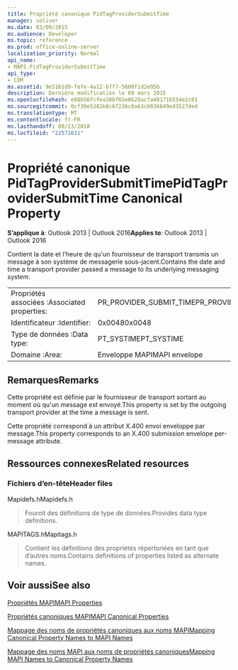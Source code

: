 ```yaml
---
title: Propriété canonique PidTagProviderSubmitTime
manager: soliver
ms.date: 03/09/2015
ms.audience: Developer
ms.topic: reference
ms.prod: office-online-server
localization_priority: Normal
api_name:
- MAPI.PidTagProviderSubmitTime
api_type:
- COM
ms.assetid: 9e5161d9-fefe-4a12-b7f7-5600f1d2e95b
description: Dernière modification le 09 mars 2015
ms.openlocfilehash: e08b56fcfea38bf65e8628acfa481716554e2c01
ms.sourcegitcommit: 0cf39e5382b8c6f236c8a63c6036849ed3527ded
ms.translationtype: MT
ms.contentlocale: fr-FR
ms.lasthandoff: 08/23/2018
ms.locfileid: "22571611"
---
```

# <a name="pidtagprovidersubmittime-canonical-property"></a><span data-ttu-id="575e0-103">Propriété canonique PidTagProviderSubmitTime</span><span class="sxs-lookup"><span data-stu-id="575e0-103">PidTagProviderSubmitTime Canonical Property</span></span>

  
  
<span data-ttu-id="575e0-104">**S’applique à**: Outlook 2013 | Outlook 2016</span><span class="sxs-lookup"><span data-stu-id="575e0-104">**Applies to**: Outlook 2013 | Outlook 2016</span></span> 
  
<span data-ttu-id="575e0-105">Contient la date et l’heure de qu'un fournisseur de transport transmis un message à son système de messagerie sous-jacent.</span><span class="sxs-lookup"><span data-stu-id="575e0-105">Contains the date and time a transport provider passed a message to its underlying messaging system.</span></span>
  
|||
|:-----|:-----|
|<span data-ttu-id="575e0-106">Propriétés associées :</span><span class="sxs-lookup"><span data-stu-id="575e0-106">Associated properties:</span></span>  <br/> |<span data-ttu-id="575e0-107">PR_PROVIDER_SUBMIT_TIME</span><span class="sxs-lookup"><span data-stu-id="575e0-107">PR_PROVIDER_SUBMIT_TIME</span></span>  <br/> |
|<span data-ttu-id="575e0-108">Identificateur :</span><span class="sxs-lookup"><span data-stu-id="575e0-108">Identifier:</span></span>  <br/> |<span data-ttu-id="575e0-109">0x0048</span><span class="sxs-lookup"><span data-stu-id="575e0-109">0x0048</span></span>  <br/> |
|<span data-ttu-id="575e0-110">Type de données :</span><span class="sxs-lookup"><span data-stu-id="575e0-110">Data type:</span></span>  <br/> |<span data-ttu-id="575e0-111">PT_SYSTIME</span><span class="sxs-lookup"><span data-stu-id="575e0-111">PT_SYSTIME</span></span>  <br/> |
|<span data-ttu-id="575e0-112">Domaine :</span><span class="sxs-lookup"><span data-stu-id="575e0-112">Area:</span></span>  <br/> |<span data-ttu-id="575e0-113">Enveloppe MAPI</span><span class="sxs-lookup"><span data-stu-id="575e0-113">MAPI envelope</span></span>  <br/> |
   
## <a name="remarks"></a><span data-ttu-id="575e0-114">Remarques</span><span class="sxs-lookup"><span data-stu-id="575e0-114">Remarks</span></span>

<span data-ttu-id="575e0-115">Cette propriété est définie par le fournisseur de transport sortant au moment où qu'un message est envoyé.</span><span class="sxs-lookup"><span data-stu-id="575e0-115">This property is set by the outgoing transport provider at the time a message is sent.</span></span>
  
<span data-ttu-id="575e0-116">Cette propriété correspond à un attribut X.400 envoi enveloppe par message.</span><span class="sxs-lookup"><span data-stu-id="575e0-116">This property corresponds to an X.400 submission envelope per-message attribute.</span></span> 
  
## <a name="related-resources"></a><span data-ttu-id="575e0-117">Ressources connexes</span><span class="sxs-lookup"><span data-stu-id="575e0-117">Related resources</span></span>

### <a name="header-files"></a><span data-ttu-id="575e0-118">Fichiers d’en-tête</span><span class="sxs-lookup"><span data-stu-id="575e0-118">Header files</span></span>

<span data-ttu-id="575e0-119">Mapidefs.h</span><span class="sxs-lookup"><span data-stu-id="575e0-119">Mapidefs.h</span></span>
  
> <span data-ttu-id="575e0-120">Fournit des définitions de type de données.</span><span class="sxs-lookup"><span data-stu-id="575e0-120">Provides data type definitions.</span></span>
    
<span data-ttu-id="575e0-121">MAPITAGS.h</span><span class="sxs-lookup"><span data-stu-id="575e0-121">Mapitags.h</span></span>
  
> <span data-ttu-id="575e0-122">Contient les définitions des propriétés répertoriées en tant que d’autres noms.</span><span class="sxs-lookup"><span data-stu-id="575e0-122">Contains definitions of properties listed as alternate names.</span></span>
    
## <a name="see-also"></a><span data-ttu-id="575e0-123">Voir aussi</span><span class="sxs-lookup"><span data-stu-id="575e0-123">See also</span></span>



[<span data-ttu-id="575e0-124">Propriétés MAPI</span><span class="sxs-lookup"><span data-stu-id="575e0-124">MAPI Properties</span></span>](mapi-properties.md)
  
[<span data-ttu-id="575e0-125">Propriétés canoniques MAPI</span><span class="sxs-lookup"><span data-stu-id="575e0-125">MAPI Canonical Properties</span></span>](mapi-canonical-properties.md)
  
[<span data-ttu-id="575e0-126">Mappage des noms de propriétés canoniques aux noms MAPI</span><span class="sxs-lookup"><span data-stu-id="575e0-126">Mapping Canonical Property Names to MAPI Names</span></span>](mapping-canonical-property-names-to-mapi-names.md)
  
[<span data-ttu-id="575e0-127">Mappage des noms MAPI aux noms de propriétés canoniques</span><span class="sxs-lookup"><span data-stu-id="575e0-127">Mapping MAPI Names to Canonical Property Names</span></span>](mapping-mapi-names-to-canonical-property-names.md)

